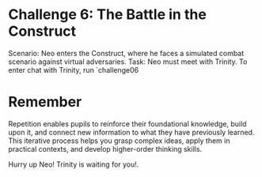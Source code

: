 # Challenge 6: The Battle in the Construct

Scenario: Neo enters the Construct, where he faces a simulated combat scenario against virtual adversaries.
Task: Neo must meet with Trinity. To enter chat with Trinity, run `challenge06 

# Remember

Repetition enables pupils to reinforce their foundational knowledge, build upon it, and connect new information to what they have previously learned. This iterative process helps you grasp complex ideas, apply them in practical contexts, and develop higher-order thinking skills.

Hurry up Neo! Trinity is waiting for you!. 

 